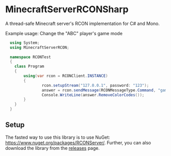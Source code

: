 # MinecraftServerRCONSharp
A thread-safe Minecraft server's RCON implementation for C# and Mono.

Example usage: Change the "ABC" player's game mode
```C#
  using System;
  using MinecraftServerRCON;
  
  namespace RCONTest
  {
	class Program
	{
		using(var rcon = RCONClient.INSTANCE)
		{
	    		rcon.setupStream("127.0.0.1", password: "123");
	    		answer = rcon.sendMessage(RCONMessageType.Command, "gamemode creative ABC");
	    		Console.WriteLine(answer.RemoveColorCodes());
		}
	}
  }
```

## Setup
The fasted way to use this library is to use NuGet: https://www.nuget.org/packages/RCONServer/. Further, you can also download the library from the [releases](https://github.com/SommerEngineering/MinecraftServerRCONSharp/releases) page.